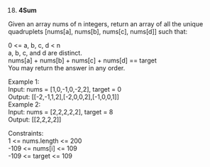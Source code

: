18. **4Sum**

Given an array nums of n integers, return an array of all the unique quadruplets [nums[a], nums[b], nums[c], nums[d]] such that:<br>

0 <= a, b, c, d < n<br>
a, b, c, and d are distinct.<br>
nums[a] + nums[b] + nums[c] + nums[d] == target<br>
You may return the answer in any order.<br>

Example 1:<br>
Input: nums = [1,0,-1,0,-2,2], target = 0<br>
Output: [[-2,-1,1,2],[-2,0,0,2],[-1,0,0,1]]<br>
Example 2:<br>
Input: nums = [2,2,2,2,2], target = 8<br>
Output: [[2,2,2,2]]<br>

Constraints:<br>
1 <= nums.length <= 200<br>
-109 <= nums[i] <= 109<br>
-109 <= target <= 109
